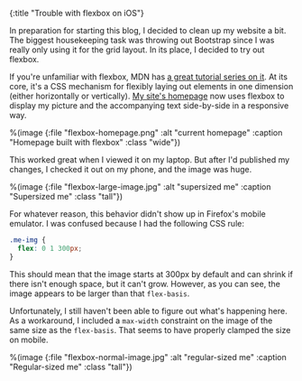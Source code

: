 {:title "Trouble with flexbox on iOS"}

In preparation for starting this blog, I decided to clean up my website a bit. The biggest housekeeping task was throwing out Bootstrap since I was really only using it for the grid layout. In its place, I decided to try out flexbox.

If you're unfamiliar with flexbox, MDN has [a great tutorial series on it][1]. At its core, it's a CSS mechanism for flexibly laying out elements in one dimension (either horizontally or vertically). [My site's homepage][2] now uses flexbox to display my picture and the accompanying text side-by-side in a responsive way.

%(image {:file "flexbox-homepage.png" :alt "current homepage" :caption "Homepage built with flexbox" :class "wide"})

This worked great when I viewed it on my laptop. But after I'd published my changes, I checked it out on my phone, and the image was huge.

%(image {:file "flexbox-large-image.jpg" :alt "supersized me" :caption "Supersized me" :class "tall"})

For whatever reason, this behavior didn't show up in Firefox's mobile emulator. I was confused because I had the following CSS rule:

```css
.me-img {
  flex: 0 1 300px;
}
```

This should mean that the image starts at 300px by default and can shrink if there isn't enough space, but it can't grow. However, as you can see, the image appears to be larger than that `flex-basis`.

Unfortunately, I still haven't been able to figure out what's happening here. As a workaround, I included a `max-width` constraint on the image of the same size as the `flex-basis`. That seems to have properly clamped the size on mobile.

%(image {:file "flexbox-normal-image.jpg" :alt "regular-sized me" :caption "Regular-sized me" :class "tall"})

[1]: https://developer.mozilla.org/en-US/docs/Learn/CSS/CSS_layout/flexbox
[2]: https://tylerkindy.com

